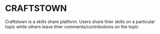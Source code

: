 # CRAFTSTOWN
Craftstown is a skills share platform. Users share thier skills on a particular topic while others leave thier comments/contributions on the topic
